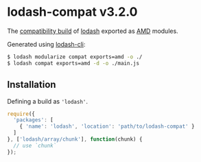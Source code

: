 # lodash-compat v3.2.0

The [compatibility build](https://github.com/lodash/lodash/wiki/Build-Differences) of [lodash](https://lodash.com/) exported as [AMD](https://github.com/amdjs/amdjs-api/wiki/AMD) modules.

Generated using [lodash-cli](https://www.npmjs.com/package/lodash-cli):
```bash
$ lodash modularize compat exports=amd -o ./
$ lodash compat exports=amd -d -o ./main.js
```

## Installation

Defining a build as `'lodash'`.

```js
require({
  'packages': [
    { 'name': 'lodash', 'location': 'path/to/lodash-compat' }
  ]
}, ['lodash/array/chunk'], function(chunk) {
  // use `chunk`
});
```
